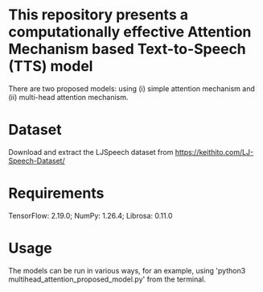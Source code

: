 # This repository presents a computationally effective Attention Mechanism based Text-to-Speech (TTS) model
There are two proposed models: using (i) simple attention mechanism and (ii) multi-head attention mechanism.
# Dataset
Download and extract the LJSpeech dataset from https://keithito.com/LJ-Speech-Dataset/

# Requirements
TensorFlow: 2.19.0; NumPy: 1.26.4; Librosa: 0.11.0

# Usage
The models can be run in various ways, for an example, using 'python3 multihead_attention_proposed_model.py' from the terminal.
